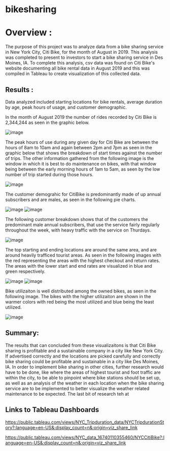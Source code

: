 # bikesharing
# Overview : 
The purpose of this project was to analyze data from a bike sharing service in New York City, Citi Bike, for the month of August in 2019. This analysis was completed to present to investors to start a bike sharing service in Des Moines, IA. To complete this analysis, csv data was found on Citi Bike's website documenting all bike rental data in August 2019 and this was compiled in Tableau to create visualization of this collected data. 

## Results : 
Data analyzed included starting locations for bike rentals, average duration by age, peak hours of usage, and customer demographic.

In the month of August 2019 the number of rides recorded by Citi Bike is 2,344,244 as seen in the graphic below. 

![image](https://user-images.githubusercontent.com/111200771/215303988-e5417f0e-7273-4741-b83d-4197a63c62f4.png)

The peak hours of use during any given day for Citi Bike are between the hours of 8am to 10am and again between 2pm and 7pm as seen in the graphic below that shows the breakdown of start times against the number of trips. The other information gathered from the following image is the window in which it is best to do maintenance on bikes, with that window being between the early morning hours of 1am to 5am, as seen by the low number of trip started during those hours. 

![image](https://user-images.githubusercontent.com/111200771/215304065-83251618-4908-41b7-bcbb-de05b2833cf3.png)


The customer demograhic for CitiBike is predominantly made of up annual subscribers and are males, as seen in the following pie charts. 

![image](https://user-images.githubusercontent.com/111200771/215303388-30c0c573-fa54-4a3f-9b0a-bb739efdb5c5.png)
![image](https://user-images.githubusercontent.com/111200771/215303393-d790a5e2-a7ee-41da-a575-e1340c58b7be.png)

The following customer breakdown shows that of the customers the predominant male annual subscribers, that use the service fairly regularly throughout the week, with heavy traffic with the service on Thurdays. 

![image](https://user-images.githubusercontent.com/111200771/215303495-f2bc9ef7-4f4c-40e3-b92f-66c42117d0d5.png)

The top starting and ending locations are around the same area, and are around heavily trafficed tourist areas. As seen in the following images with the red representing the areas with the highest checkout and return rates. The areas with the lower start and end rates are visualized in blue and green respectively.

![image](https://user-images.githubusercontent.com/111200771/215303909-e98591b0-31ea-4b0c-8557-f7d9fad749f5.png)
![image](https://user-images.githubusercontent.com/111200771/215303887-6840c9dc-ff13-4c43-a54c-d0742da6314b.png)



Bike utilizaiton is well distributed among the owned bikes, as seen in the following image. The bikes with the higher utilizaiton are shown in the warmer colors with red being the most utilized and blue being the least utilized. 

![image](https://user-images.githubusercontent.com/111200771/215303814-1d1c0dd2-7a69-434a-bcea-ecc8d04c4718.png)

## Summary: 

The results that can concluded from these visualizaitons is that Citi Bike sharing is profitable and a sustainable company in a city like New York City. If advertised correctly and the locations are picked carefully and correctly bike sharing could be profitable and sustainable in a city like Des Moines, IA. In order to implement bike sharing in other cities, further research would have to be done, like where the areas of highest tourist and foot traffic are within the city, to be able to pinpoint where bike stations should be set up, as well as an analysis of the weather in each location when the bike sharing service are to be implemented to better visualize the weather related maintenance to be expected. The last bit of research teh at 

## Links to Tableau Dashboards
https://public.tableau.com/views/NYC_Tripduration_data/NYCTripdurationStory?:language=en-US&:display_count=n&:origin=viz_share_link

https://public.tableau.com/views/NYC_data_16740110355460/NYCCitiBike?:language=en-US&:display_count=n&:origin=viz_share_link

